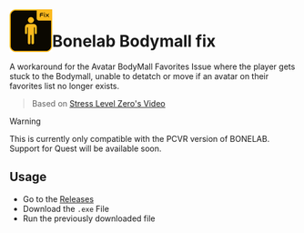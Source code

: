 <img align="left" width="75" height="75" src="https://github.com/Grafaffel/bonelab-bodymall-fix/raw/main/assets/BL_icon.png">

# Bonelab Bodymall fix


A workaround for the Avatar BodyMall Favorites Issue where the player gets stuck to the Bodymall, unable to detatch or move if an avatar on their favorites list no longer exists.

> Based on [Stress Level Zero's Video](https://www.youtube.com/watch?v=ia4IL-OgwOY)

> [!WARNING]  
> This is currently only compatible with the PCVR version of BONELAB. Support for Quest will be available soon.

## Usage

- Go to the [Releases](https://github.com/Grafaffel/bonelab-bodymall-fix/releases/latest)
- Download the `.exe` File
- Run the previously downloaded file
